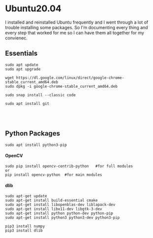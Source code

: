 # Ubuntu20.04
I installed and reinstalled Ubuntu frequently and I went through a lot of trouble installing some packages. So I'm documenting every thing and every step that worked for me so I can have them all together for my convienec.

## Essentials


```
sudo apt update
sudo apt upgrade

wget https://dl.google.com/linux/direct/google-chrome-stable_current_amd64.deb
sudo dpkg -i google-chrome-stable_current_amd64.deb

sudo snap install --classic code 

sudo apt install git

```



<br><br>

## Python Packages
`sudo apt install python3-pip`


#### OpenCV
```
sudo pip install opencv-contrib-python   #for full modules
or
pip install opencv-python  #for main modules
```

#### dlib
```
sudo apt-get update
sudo apt-get install build-essential cmake
sudo apt-get install libopenblas-dev liblapack-dev 
sudo apt-get install libx11-dev libgtk-3-dev
sudo apt-get install python python-dev python-pip
sudo apt-get install python3 python3-dev python3-pip
```
```
pip3 install numpy
pip3 install dlib
```

